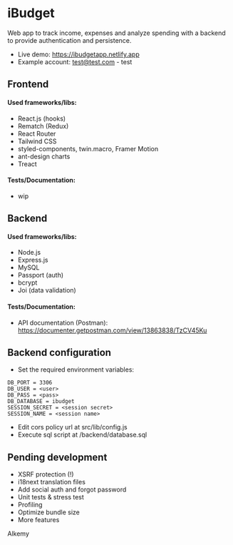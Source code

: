# iBudget

Web app to track income, expenses and analyze spending with a backend to provide authentication and persistence.

* Live demo: https://ibudgetapp.netlify.app
* Example account: test@test.com - test

## Frontend
#### Used frameworks/libs:
- React.js (hooks)
- Rematch (Redux)
- React Router
- Tailwind CSS
- styled-components, twin.macro, Framer Motion
- ant-design charts
- Treact

#### Tests/Documentation:
- wip

## Backend
#### Used frameworks/libs:
- Node.js
- Express.js
- MySQL
- Passport (auth)
- bcrypt
- Joi (data validation)

#### Tests/Documentation:
- API documentation (Postman): https://documenter.getpostman.com/view/13863838/TzCV45Ku

## Backend configuration
- Set the required environment variables:
```DB_HOST = localhost
DB_PORT = 3306
DB_USER = <user>
DB_PASS = <pass>
DB_DATABASE = ibudget
SESSION_SECRET = <session secret>
SESSION_NAME = <session name>
```

- Edit cors policy url at src/lib/config.js
- Execute sql script at /backend/database.sql

## Pending development
- XSRF protection (!)
- i18next translation files
- Add social auth and forgot password
- Unit tests & stress test
- Profiling
- Optimize bundle size
- More features

Alkemy
